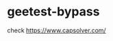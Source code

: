 # geetest-bypass
check https://www.capsolver.com/ 





















                                                                                                  